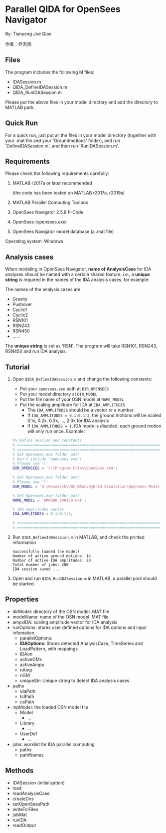 # Parallel QIDA for OpenSees Navigator

By: Tianyang Joe Qiao 

作者：乔天扬


## Files

The program includes the following M files:

- IDASession.m
- QIDA_DefineIDASession.m
- QIDA_RunIDASession.m


Please put the above files in your model directory and add the directory to MATLAB path.



## Quick Run

For a quick run, just put all the files in your model directory (together with your .mat file and your 'Groundmotions' folder), and run 'DefineIDASession.m', and then run 'RunIDASession.m'.



## Requirements

Please check the following requirements carefully:

1. MATLAB r2017a or later recommended

   (the code has been tested on MATLAB r2017a, r2019a)

2. MATLAB Parallel Computing Toolbox

3. OpenSees Navigator 2.5.8 P-Code

4. OpenSees (opensees.exe)

5. OpenSees Navigator model database (a .mat file)

Operating system: Windows



## Analysis cases

When modeling in OpenSees Navigator, **name of AnalysisCase** for IDA analyses should be named with a certain shared feature, i.e., a **unique string** is required in the names of the IDA analysis cases, for example:

The names of the analysis cases are:

- Gravity
- Pushover
- Cyclic1
- Cyclic2
- RSN101
- RSN243
- RSN450
- ......

The **unique string** is set as 'RSN'. The program will take RSN101, RSN243, RSN450 and run IDA analysis.



## Tutorial

1. Open `QIDA_DefineIDASession.m` and change the following constants:

   - Put your `opensees.exe` path at `DIR_OPENSEES`
   - Put your model directory at `DIR_MODEL`
   - Put the file name of your OSN model at `NAME_MODEL`
   - Put the scaling amplitude for IDA at `IDA_AMPLITUDES`
     - The `IDA_AMPLITUDES` should be a vector or a number
     - If `IDA_AMPLITUDES = 0.1:0.1:2`, the ground motions will be scaled 0.1x, 0.2x, 0.3x, ..., 2.0x for IDA analysis
     - If `IDA_AMPLITUDES = 1`, IDA mode is disabled, each ground motion will only run once.
     Example:

   ```matlab
   %% Define session and constants
   % ================================================================
   % ================================================================
   % Set Opensees.exe folder path
   % Don't include 'opensees.exe'!
   % Please use '\'
   DIR_OPENSEES = 'C:\Program Files\OpenSees_x64';
   
   % Set Opensees.exe folder path
   % Please use '\'
   DIR_MODEL = 'D:\Research\UBC MASc\Hybrid Simulation\OpenSees Model 190129';
   
   % Set Opensees.exe folder path
   NAME_MODEL = 'ORRRBH_190129.mat';
   
   % IDA amplitudes vector
   IDA_AMPLITUDES = 0.1:0.1:2;
   
   % ================================================================
   % ================================================================
   ```

   

2. Run `QIDA_DefineIDASession.m` in MATLAB, and check the printed information

   ```
   Successfully loaded the model! 
   Number of active ground motions: 14 
   Number of active IDA amplitudes: 20 
   Total number of jobs: 280 
   IDA session saved ... 
   ```

3. Open and run `QIDA_RunIDASession.m` in MATLAB, a parallel pool should be started.

   

## Properties

- dirModel:  directory of the OSN model .MAT file
- modelName:  name of the OSN model .MAT file
- ampsIDA: scaling amplitude vector for IDA analysis
- runOptions:  stores user defined options for IDA options and input infomation
  - parallelOptions: 
  - **IDAOptions**:  Stores detected AnalysisCase, TimeSeries and LoadPattern, with mappings
  - IDAon
  - activeGMs
  - activeAmps
  - nAmp
  - nGM
  - uniqueStr:   Unique string to detect IDA analysis cases
- paths
  - idaPath
  - tclPath
  - osPath
- inpModel:   the loaded OSN model file
  - Model
    - ...
  - Library
    - ...
  - UserDef
    - ...
- jobs:   worklist for IDA parallel computing
  - paths
  - pathNames



## Methods

- IDASession (initialization)
- load
- readAnalysisCase
- createDirs
- setOpenSeesPath
- writeTclFiles
- jobMat
- runIDA
- readOutput
